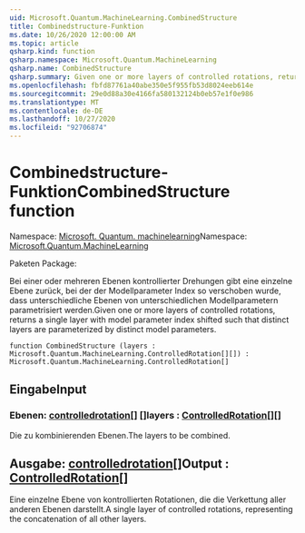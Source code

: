 ```yaml
---
uid: Microsoft.Quantum.MachineLearning.CombinedStructure
title: Combinedstructure-Funktion
ms.date: 10/26/2020 12:00:00 AM
ms.topic: article
qsharp.kind: function
qsharp.namespace: Microsoft.Quantum.MachineLearning
qsharp.name: CombinedStructure
qsharp.summary: Given one or more layers of controlled rotations, returns a single layer with model parameter index shifted such that distinct layers are parameterized by distinct model parameters.
ms.openlocfilehash: fbfd87761a40abe350e5f955fb53d8024eeb614e
ms.sourcegitcommit: 29e0d88a30e4166fa580132124b0eb57e1f0e986
ms.translationtype: MT
ms.contentlocale: de-DE
ms.lasthandoff: 10/27/2020
ms.locfileid: "92706874"
---
```

# <a name="combinedstructure-function"></a><span data-ttu-id="ad6bf-102">Combinedstructure-Funktion</span><span class="sxs-lookup"><span data-stu-id="ad6bf-102">CombinedStructure function</span></span>

<span data-ttu-id="ad6bf-103">Namespace: [Microsoft. Quantum. machinelearning](xref:Microsoft.Quantum.MachineLearning)</span><span class="sxs-lookup"><span data-stu-id="ad6bf-103">Namespace: [Microsoft.Quantum.MachineLearning](xref:Microsoft.Quantum.MachineLearning)</span></span>

<span data-ttu-id="ad6bf-104">Paketen [](https://nuget.org/packages/)</span><span class="sxs-lookup"><span data-stu-id="ad6bf-104">Package: [](https://nuget.org/packages/)</span></span>


<span data-ttu-id="ad6bf-105">Bei einer oder mehreren Ebenen kontrollierter Drehungen gibt eine einzelne Ebene zurück, bei der der Modellparameter Index so verschoben wurde, dass unterschiedliche Ebenen von unterschiedlichen Modellparametern parametrisiert werden.</span><span class="sxs-lookup"><span data-stu-id="ad6bf-105">Given one or more layers of controlled rotations, returns a single layer with model parameter index shifted such that distinct layers are parameterized by distinct model parameters.</span></span>

```qsharp
function CombinedStructure (layers : Microsoft.Quantum.MachineLearning.ControlledRotation[][]) : Microsoft.Quantum.MachineLearning.ControlledRotation[]
```


## <a name="input"></a><span data-ttu-id="ad6bf-106">Eingabe</span><span class="sxs-lookup"><span data-stu-id="ad6bf-106">Input</span></span>

### <a name="layers--controlledrotation"></a><span data-ttu-id="ad6bf-107">Ebenen: [controlledrotation](xref:Microsoft.Quantum.MachineLearning.ControlledRotation)[] []</span><span class="sxs-lookup"><span data-stu-id="ad6bf-107">layers : [ControlledRotation](xref:Microsoft.Quantum.MachineLearning.ControlledRotation)[][]</span></span>

<span data-ttu-id="ad6bf-108">Die zu kombinierenden Ebenen.</span><span class="sxs-lookup"><span data-stu-id="ad6bf-108">The layers to be combined.</span></span>



## <a name="output--controlledrotation"></a><span data-ttu-id="ad6bf-109">Ausgabe: [controlledrotation](xref:Microsoft.Quantum.MachineLearning.ControlledRotation)[]</span><span class="sxs-lookup"><span data-stu-id="ad6bf-109">Output : [ControlledRotation](xref:Microsoft.Quantum.MachineLearning.ControlledRotation)[]</span></span>

<span data-ttu-id="ad6bf-110">Eine einzelne Ebene von kontrollierten Rotationen, die die Verkettung aller anderen Ebenen darstellt.</span><span class="sxs-lookup"><span data-stu-id="ad6bf-110">A single layer of controlled rotations, representing the concatenation of all other layers.</span></span>